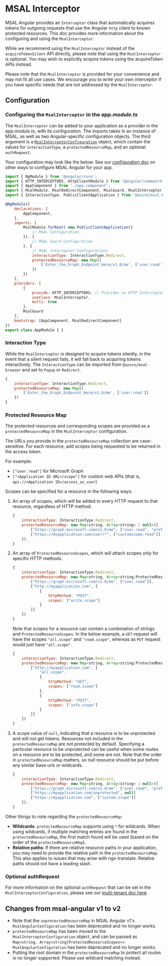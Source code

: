 # MSAL Interceptor

MSAL Angular provides an `Interceptor` class that automatically acquires tokens for outgoing requests that use the Angular `http` client to known protected resources. This doc provides more information about the configuring and using the `MsalInterceptor`.

While we recommend using the `MsalInterceptor` instead of the `acquireTokenSilent` API directly, please note that using the `MsalInterceptor` is optional. You may wish to explicitly acquire tokens using the acquireToken APIs instead.

Please note that the `MsalInterceptor` is provided for your convenience and may not fit all use cases. We encourage you to write your own interceptor if you have specific needs that are not addressed by the `MsalInterceptor`. 

## Configuration

### Configuring the `MsalInterceptor` in the *app.module.ts*

The `MsalInterceptor` can be added to your application as a provider in the *app.module.ts*, with its configuration. The imports takes in an instance of MSAL, as well as two Angular-specific configuration objects. The third argument is a [`MsalInterceptorConfiguration`](https://github.com/AzureAD/microsoft-authentication-library-for-js/blob/dev/lib/msal-angular/src/msal.interceptor.config.ts) object, which contain the values for `interactionType`, a `protectedResourceMap`, and an optional `authRequest`.

Your configuration may look like the below. See our [configuration doc](https://github.com/AzureAD/microsoft-authentication-library-for-js/blob/dev/lib/msal-angular/docs/v2-docs/configuration.md) on other ways to configure MSAL Angular for your app. 

```javascript
import { NgModule } from '@angular/core';
import { HTTP_INTERCEPTORS, HttpClientModule } from "@angular/common/http";
import { AppComponent } from './app.component';
import { MsalModule, MsalRedirectComponent, MsalGuard, MsalInterceptor } from '@azure/msal-angular'; // Import MsalInterceptor
import { InteractionType, PublicClientApplication } from '@azure/msal-browser';

@NgModule({
    declarations: [
        AppComponent,
    ],
    imports: [
        MsalModule.forRoot( new PublicClientApplication({
            // MSAL Configuration
        }), {
            // MSAL Guard Configuration
        }, {
            // MSAL Interceptor Configurations
            interactionType: InteractionType.Redirect,
            protectedResourceMap: new Map([ 
                ['Enter_the_Graph_Endpoint_Here/v1.0/me', ['user.read']]
            ])
        })
    ],
    providers: [
        {
            provide: HTTP_INTERCEPTORS, // Provides as HTTP Interceptor
            useClass: MsalInterceptor,
            multi: true
        },
        MsalGuard
    ],
    bootstrap: [AppComponent, MsalRedirectComponent]
})
export class AppModule { }
```

### Interaction Type

While the `MsalInterceptor` is designed to acquire tokens silently, in the event that a silent request fails, it will fall back to acquiring tokens interactively. The `InteractionType` can be imported from `@azure/msal-browser` and set to `Popup` or `Redirect`.

```javascript
{
    interactionType: InteractionType.Redirect,
    protectedResourceMap: new Map([ 
        ['Enter_the_Graph_Endpoint_Here/v1.0/me', ['user.read']]
    ])
}
```

### Protected Resource Map

The protected resources and corresponding scopes are provided as a `protectedResourceMap` in the `MsalInterceptor` configuration. 

The URLs you provide in the `protectedResourceMap` collection are case-sensitive. For each resource, add scopes being requested to be returned in the access token.

For example:

* `["user.read"]` for Microsoft Graph
* `["<Application ID URL>/scope"]` for custom web APIs (that is, `api://<Application ID>/access_as_user`)


Scopes can be specified for a resource in the following ways:

1. An array of scopes, which will be added to every HTTP request to that resource, regardless of HTTP method.

    ```javascript
    {
        interactionType: InteractionType.Redirect,
        protectedResourceMap: new Map<string, Array<string> | null>([
            ["https://graph.microsoft.com/v1.0/me", ["user.read", "profile"]],
            ["https://myapplication.com/user/*", ["customscope.read"]]
        ]),
    }
    ```

1. An array of `ProtectedResourceScopes`, which will attach scopes only for specific HTTP methods. 

    ```javascript
    {
        interactionType: InteractionType.Redirect,
        protectedResourceMap: new Map<string, Array<string|ProtectedResourceScopes> | null>([
            ["https://graph.microsoft.com/v1.0/me", ["user.read"]],
            ["http://myapplication.com", [
                {
                    httpMethod: "POST",
                    scopes: ["write.scope"]
                }
            ]]
        ])
    }
    ```

    Note that scopes for a resource can contain a combination of strings and `ProtectedResourceScopes`. In the below example, a `GET` request will have the scopes `"all.scope"` and `"read.scope"`, whereas as `PUT` request would just have `"all.scope"`.

    ```javascript
    {
        interactionType: InteractionType.Redirect,
        protectedResourceMap: new Map<string, Array<string|ProtectedResourceScopes> | null>([
            ["http://myapplication.com", [
                "all.scope",
                {
                    httpMethod: "GET",
                    scopes: ["read.scope"]
                },
                {
                    httpMethod: "POST",
                    scopes: ["info.scope"]
                }
            ]]
        ])
    }
    ```

1. A scope value of `null`, indicating that a resource is to be unprotected and will not get tokens. Resources not included in the `protectedResourceMap` are not protected by default. Specifying a particular resource to be unprotected can be useful when some routes on a resource are to be protected, and some are not. Note that the order in `protectedResourceMap` matters, so null resource should be put before any similar base urls or wildcards.

    ```javascript
    {
        interactionType: InteractionType.Redirect,
        protectedResourceMap: new Map<string, Array<string> | null>([
            ["https://graph.microsoft.com/v1.0/me", ["user.read", "profile"]],
            ["https://myapplication.com/unprotected", null]
            ["https://myapplication.com", ["custom.scope"]]
        ]),
    }
    ```

Other things to note regarding the `protectedResourceMap`:

* **Wildcards**: `protectedResourceMap` supports using `*` for wildcards. When using wildcards, if multiple matching entries are found in the `protectedResourceMap`, the first match found will be used (based on the order of the `protectedResourceMap`). 
* **Relative paths**: If there are relative resource paths in your application, you may need to provide the relative path in the `protectedResourceMap`. This also applies to issues that may arise with ngx-translate. Relative paths should not have a leading slash.

### Optional authRequest

For more information on the optional `authRequest` that can be set in the `MsalInterceptorConfiguration`, please see our [multi-tenant doc here](https://github.com/AzureAD/microsoft-authentication-library-for-js/blob/dev/lib/msal-angular/docs/multi-tenant.md#dynamic-auth-request).

## Changes from msal-angular v1 to v2

* Note that the `unprotectedResourceMap` in MSAL Angular v1's `MsalAngularConfiguration` has been deprecated and no longer works.
* `protectedResourceMap` has been moved to the `MsalInterceptorConfiguration` object, and can be passed as `Map<string, Array<string|ProtectedResourceScopes>>`. `MsalAngularConfiguration` has been deprecated and no longer works.
* Putting the root domain in the `protectedResourceMap` to protect all routes is no longer supported. Please use wildcard matching instead.
